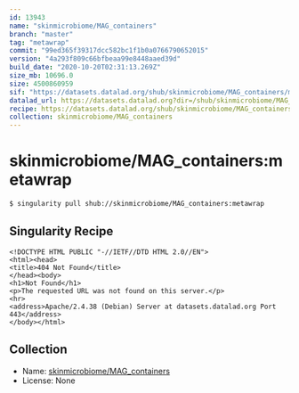 ```yaml
---
id: 13943
name: "skinmicrobiome/MAG_containers"
branch: "master"
tag: "metawrap"
commit: "99ed365f39317dcc582bc1f1b0a0766790652015"
version: "4a293f809c66bfbeaa99e8448aaed39d"
build_date: "2020-10-20T02:31:13.269Z"
size_mb: 10696.0
size: 4500860959
sif: "https://datasets.datalad.org/shub/skinmicrobiome/MAG_containers/metawrap/2020-10-20-99ed365f-4a293f80/4a293f809c66bfbeaa99e8448aaed39d.sif"
datalad_url: https://datasets.datalad.org?dir=/shub/skinmicrobiome/MAG_containers/metawrap/2020-10-20-99ed365f-4a293f80/
recipe: https://datasets.datalad.org/shub/skinmicrobiome/MAG_containers/metawrap/2020-10-20-99ed365f-4a293f80/Singularity
collection: skinmicrobiome/MAG_containers
---
```


# skinmicrobiome/MAG_containers:metawrap

```bash
$ singularity pull shub://skinmicrobiome/MAG_containers:metawrap
```

## Singularity Recipe

```singularity
<!DOCTYPE HTML PUBLIC "-//IETF//DTD HTML 2.0//EN">
<html><head>
<title>404 Not Found</title>
</head><body>
<h1>Not Found</h1>
<p>The requested URL was not found on this server.</p>
<hr>
<address>Apache/2.4.38 (Debian) Server at datasets.datalad.org Port 443</address>
</body></html>
```

## Collection

 - Name: [skinmicrobiome/MAG_containers](https://github.com/skinmicrobiome/MAG_containers)
 - License: None


